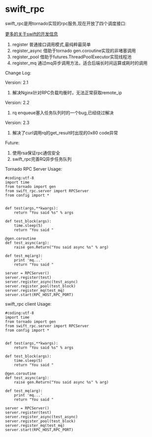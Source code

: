 # swift_rpc

swift_rpc是用tornado实现的rpc服务,现在开放了四个调度接口:  

[更多的关于swift的开发信息](http://xiaorui.cc)

1. register 普通接口调用模式,最纯粹最简单  
2. register_async 借助于tornado gen.coroutine实现的非堵塞调用  
3. register_pool  借助于futures.ThreadPoolExecutor实现线程池  
4. register_mq 通过mq异步调用方法，适合后端长时间运算或耗时的调用

Change Log:  

Version: 2.1
1. 解决Nginx针对RPC负载均衡时，无法正常获取remote_ip

Version: 2.2
1. rq enqueue塞入任务队列时的一个bug,已经绕过解决

Version: 2.3
1. 解决了curl调用rq的get_result时出现的0x80 code异常

Future:  
1. 使用rsa保证rpc通信安全  
2. swift_rpc完善RQ异步任务队列  

Tornado RPC Server Usage:

```
#coding:utf-8
import time
from tornado import gen
from swift_rpc.server import RPCServer
from config import *


def test(args,**kwargs):
    return "You said %s" % args

def test_block(args):
    time.sleep(5)
    return "You said "

@gen.coroutine
def test_async(arg):
    raise gen.Return("You said async %s" % arg)

def test_mq(arg):
    print 'mq...'
    return "You said "

server = RPCServer()
server.register(test)
server.register_async(test_async)
server.register_pool(test_block)
server.register_mq(test_mq)
server.start(RPC_HOST,RPC_PORT)
```

swift_rpc client Usage:

```
#coding:utf-8
import time
from tornado import gen
from swift_rpc.server import RPCServer
from config import *


def test(args,**kwargs):
    return "You said %s" % args

def test_block(args):
    time.sleep(5)
    return "You said "

@gen.coroutine
def test_async(arg):
    raise gen.Return("You said async %s" % arg)

def test_mq(arg):
    print 'mq...'
    return "You said "

server = RPCServer()
server.register(test)
server.register_async(test_async)
server.register_pool(test_block)
server.register_mq(test_mq)
server.start(RPC_HOST,RPC_PORT)
```
